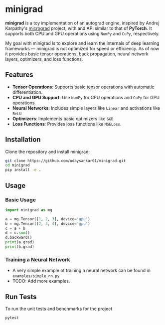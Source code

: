 # minigrad

**minigrad** is a toy implementation of an autograd engine, inspired by Andrej Karpathy's [micrograd](https://github.com/karpathy/micrograd) project, with and API similar to that of **PyTorch**. It supports both CPU and GPU operations using `NumPy` and `CuPy`, respectively.

My goal with minigrad is to explore and learn the internals of deep learning frameworks — minigrad is not optimized for speed or efficiency. As of now it provides basic tensor operations, back propagation, neural network layers, optimizers, and loss functions.

## Features

- **Tensor Operations**: Supports basic tensor operations with automatic differentiation.
- **CPU and GPU Support**: Use `NumPy` for CPU operations and `CuPy` for GPU operations.
- **Neural Networks**: Includes simple layers like `Linear` and activations like `ReLU`
- **Optimizers**: Implements basic optimizers like `SGD`.
- **Loss Functions**: Provides loss functions like `MSELoss`.

## Installation

Clone the repository and install minigrad:

```bash
git clone https://github.com/udaysankar01/minigrad.git
cd minigrad
pip install -e .
```

## Usage

### Basic Usage

```python
import minigrad as mg

a = mg.Tensor([1, 2, 3], device='gpu')
b = mg.Tensor([2, 3, 4], device='gpu')
c = a + b
d = c.sum()
d.backward()
print(a.grad)
print(b.grad)
```

### Training a Neural Network

- A very simple example of training a neural network can be found in `examples/simple_nn.py`
- TODO: Add more examples.

## Run Tests

To run the unit tests and benchmarks for the project

```bash
pytest
```
